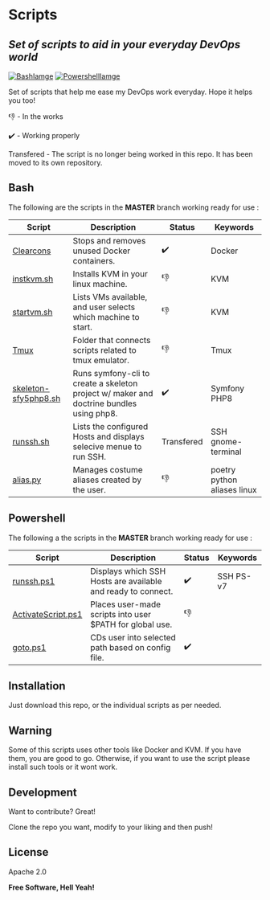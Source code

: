# Scripts
## _Set of scripts to aid in your everyday DevOps world_

 [![BashIamge](https://github.com/Andres-CS/scripts/blob/master/Images/bash.png)](https://www.gnu.org/software/bash/)
 [![PowershellIamge](https://github.com/Andres-CS/scripts/blob/master/Images/powershell.png)](https://docs.microsoft.com/en-us/powershell/) 

Set of scripts that help me ease my DevOps work everyday.
Hope it helps you too! 

:-1: - In the works

:heavy_check_mark: - Working properly

Transfered - The script is no longer being worked in this repo. It has been moved to its own repository. 

## Bash 
The following are the scripts in the **MASTER**  branch working ready for use :

| Script        | Description | Status | Keywords |
| ------        | ----------- | ------ | -------- |
|[Clearcons](https://github.com/Andres-CS/scripts/blob/master/Bash/clearcons) | Stops and removes unused Docker containers. | :heavy_check_mark: | Docker
|[instkvm.sh](https://github.com/Andres-CS/scripts/blob/master/Bash/instkvm.sh) | Installs KVM in your linux machine. | :-1: | KVM
|[startvm.sh](https://github.com/Andres-CS/scripts/blob/master/Bash/startvm.sh) | Lists VMs available, and user selects which machine to start. |:-1: | KVM
|[Tmux](https://github.com/Andres-CS/scripts/tree/master/Bash/Tmux) | Folder that connects scripts related to tmux emulator. | :-1: | Tmux
|[skeleton-sfy5php8.sh](https://github.com/Andres-CS/scripts/blob/master/Bash/skeleton-sfy5php8.sh) | Runs symfony-cli to create a skeleton project w/ maker and doctrine bundles using php8. | :heavy_check_mark: | Symfony  PHP8
|[runssh.sh](https://github.com/Andres-CS/runssh) | Lists the configured Hosts and displays selecive menue to run SSH. | Transfered | SSH gnome-terminal
|[alias.py](https://github.com/Andres-CS/scripts/tree/master/Bash/aliases/aliasesmgt) | Manages costume aliases created by the user. | :-1: | poetry python aliases linux

## Powershell 
The following a the scripts in the **MASTER**  branch working ready for use :

| Script        | Description | Status | Keywords |
| ------        | ----------- | ------ | -------- |
| [runssh.ps1](https://github.com/Andres-CS/scripts/blob/master/powershell/runssh.ps1) | Displays which SSH Hosts are available and ready to connect. | :heavy_check_mark: | SSH PS-v7
| [ActivateScript.ps1](https://github.com/Andres-CS/scripts/blob/master/powershell/ActivateScript.ps1) | Places user-made scripts into user $PATH for global use. | :-1:
| [goto.ps1](https://github.com/Andres-CS/scripts/tree/master/powershell/goto) | CDs user into selected path based on config file. |:heavy_check_mark:

## Installation

Just download this repo, or the individual scripts as per needed.

## Warning

Some of this scripts uses other tools like Docker and KVM. 
If you have them, you are good to go.
Otherwise, if you want to use the script please install such tools or it wont work.

## Development

Want to contribute? Great!

Clone the repo you want, modify to your liking and then push! 

## License

Apache 2.0

**Free Software, Hell Yeah!**
